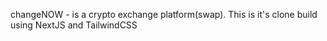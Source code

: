 changeNOW - is a crypto exchange platform(swap). This is it's clone build using NextJS and TailwindCSS
